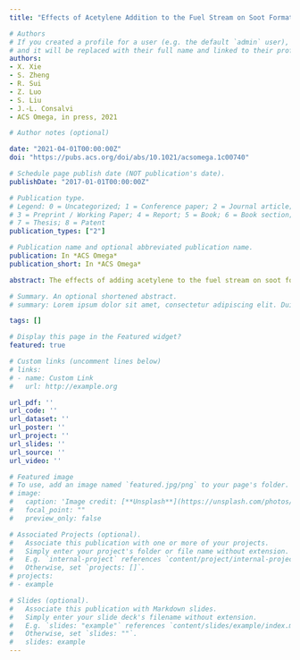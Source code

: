 ```yaml
---
title: "Effects of Acetylene Addition to the Fuel Stream on Soot Formation and Flame Properties in an Axisymmetric Laminar Coflow Ethylene/Air Diffusion Flame"

# Authors
# If you created a profile for a user (e.g. the default `admin` user), write the username (folder name) here 
# and it will be replaced with their full name and linked to their profile.
authors:
- X. Xie
- S. Zheng
- R. Sui
- Z. Luo
- S. Liu
- J.-L. Consalvi
- ACS Omega, in press, 2021

# Author notes (optional)

date: "2021-04-01T00:00:00Z"
doi: "https://pubs.acs.org/doi/abs/10.1021/acsomega.1c00740"

# Schedule page publish date (NOT publication's date).
publishDate: "2017-01-01T00:00:00Z"

# Publication type.
# Legend: 0 = Uncategorized; 1 = Conference paper; 2 = Journal article;
# 3 = Preprint / Working Paper; 4 = Report; 5 = Book; 6 = Book section;
# 7 = Thesis; 8 = Patent
publication_types: ["2"]

# Publication name and optional abbreviated publication name.
publication: In *ACS Omega*
publication_short: In *ACS Omega*

abstract: The effects of adding acetylene to the fuel stream on soot formation and flame properties were investigated numerically in a laminar axisymmetric coflow ethylene/air diffusion flame using the open-source flame code Co-Flame in conjunction with an elementary gas-phase chemistry scheme and detailed transport and thermodynamic database. Radiation heat transfer of the radiating gases (H2O, C2H2, CO, and CO2) and soot was calculated using a statistical narrow-band correlated-k-based wide band model coupled with the discrete-ordinates method. The soot formation was described by the consecutive steps of soot nucleation, surface growth of soot particles via polycyclic aromatic hydrocarbons (PAHs)-soot condensation or the hydrogen abstraction acetylene addition (HACA) mechanism, and soot oxidation. The added acetylene affected the flame structure and soot concentration through not only chemical reactions among different species but also radiation effects. The chemical effect due to the added acetylene had a significant impact on soot formation. Specifically, it was confirmed that the addition of 10% acetylene caused an increase in the peak soot volumetric fraction (SVF) by 14.9% and the peak particle number density by about 21.1% (z = 1.5 cm). Furthermore, increasing acetylene concentration led to higher concentrations of propargyl, benzene, and PAHs and consequently directly enhanced soot nucleation rates. In addition, the increased H mole fractions also accentuated the soot surface growth. In contrast, the radiation effect of the addition of 10% acetylene was much weaker, resulting in slightly lower flame temperature and SVF, which in turn reduced the radiant heat loss.

# Summary. An optional shortened abstract.
# summary: Lorem ipsum dolor sit amet, consectetur adipiscing elit. Duis posuere tellus ac convallis placerat. Proin tincidunt magna sed ex sollicitudin condimentum.

tags: []

# Display this page in the Featured widget?
featured: true

# Custom links (uncomment lines below)
# links:
# - name: Custom Link
#   url: http://example.org

url_pdf: ''
url_code: ''
url_dataset: ''
url_poster: ''
url_project: ''
url_slides: ''
url_source: ''
url_video: ''

# Featured image
# To use, add an image named `featured.jpg/png` to your page's folder. 
# image:
#   caption: 'Image credit: [**Unsplash**](https://unsplash.com/photos/pLCdAaMFLTE)'
#   focal_point: ""
#   preview_only: false

# Associated Projects (optional).
#   Associate this publication with one or more of your projects.
#   Simply enter your project's folder or file name without extension.
#   E.g. `internal-project` references `content/project/internal-project/index.md`.
#   Otherwise, set `projects: []`.
# projects:
# - example

# Slides (optional).
#   Associate this publication with Markdown slides.
#   Simply enter your slide deck's filename without extension.
#   E.g. `slides: "example"` references `content/slides/example/index.md`.
#   Otherwise, set `slides: ""`.
#   slides: example
---
```

